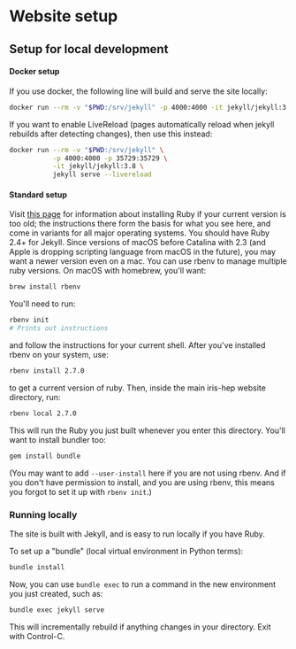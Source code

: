 # Website setup


## Setup for local development

#### Docker setup

If you use docker, the following line will build and serve the site locally:

```bash
docker run --rm -v "$PWD:/srv/jekyll" -p 4000:4000 -it jekyll/jekyll:3.8 jekyll serve
```

If you want to enable LiveReload (pages automatically reload when jekyll rebuilds after detecting changes), then use this instead:

```bash
docker run --rm -v "$PWD:/srv/jekyll" \
           -p 4000:4000 -p 35729:35729 \
           -it jekyll/jekyll:3.8 \
           jekyll serve --livereload
```

#### Standard setup

Visit [this page](https://jekyllrb.com/docs/installation/) for information about installing Ruby if your current version is too old; the instructions there form the basis for what you see here, and come in variants for all major operating systems.
You should have Ruby 2.4+ for Jekyll. Since versions of macOS before Catalina with 2.3 (and Apple is dropping scripting language from macOS in the future), you may want a newer version even on a mac. You can use rbenv to manage multiple ruby versions. On macOS with homebrew, you'll want:

```bash
brew install rbenv
```

You'll need to run:

```bash
rbenv init
# Prints out instructions
```

and follow the instructions for your current shell. After you've installed rbenv on your system, use:

```bash
rbenv install 2.7.0
```

to get a current version of ruby. Then, inside the main iris-hep website directory, run:

```bash
rbenv local 2.7.0
```

This will run the Ruby you just built whenever you enter this directory. You'll want to install bundler too:

```bash
gem install bundle
```

(You may want to add `--user-install` here if you are not using rbenv. And if
you don't have permission to install, and you are using rbenv, this means you
forgot to set it up with `rbenv init`.)


### Running locally

The site is built with Jekyll, and is easy to run locally if you have Ruby.

To set up a "bundle" (local virtual environment in Python terms):

```bash
bundle install
```

Now, you can use `bundle exec` to run a command in the new environment you just created, such as:

```bash
bundle exec jekyll serve
```

This will incrementally rebuild if anything changes in your directory. Exit with Control-C.



